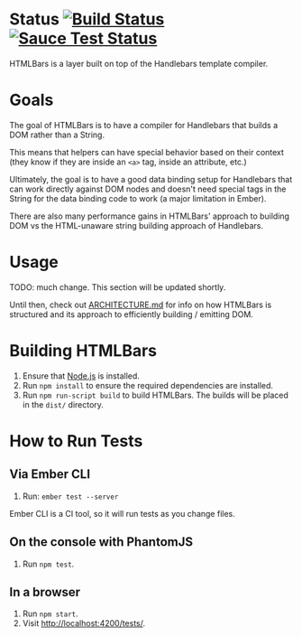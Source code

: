 # Status [![Build Status](https://travis-ci.org/tildeio/glimmer.svg?branch=master)](https://travis-ci.org/tildeio/glimmer) [![Sauce Test Status](https://saucelabs.com/buildstatus/htmlbars-ci)](https://saucelabs.com/u/htmlbars-ci)

HTMLBars is a layer built on top of the Handlebars template compiler.

# Goals

The goal of HTMLBars is to have a compiler for Handlebars that
builds a DOM rather than a String.

This means that helpers can have special behavior based on their
context (they know if they are inside an `<a>` tag, inside an
attribute, etc.)

Ultimately, the goal is to have a good data binding setup for
Handlebars that can work directly against DOM nodes and doesn't
need special tags in the String for the data binding code to work
(a major limitation in Ember).

There are also many performance gains in HTMLBars' approach to building
DOM vs the HTML-unaware string building approach of Handlebars.

# Usage

TODO: much change. This section will be updated shortly.

Until then, check out [ARCHITECTURE.md](ARCHITECTURE.md) for
info on how HTMLBars is structured and its approach to efficiently building / emitting DOM.

# Building HTMLBars

1. Ensure that [Node.js](http://nodejs.org/) is installed.
2. Run `npm install` to ensure the required dependencies are installed.
3. Run `npm run-script build` to build HTMLBars. The builds will be placed in the `dist/` directory.

# How to Run Tests

## Via Ember CLI

1. Run: `ember test --server`

Ember CLI is a CI tool, so it will run tests as you change files.

## On the console with PhantomJS

1. Run `npm test`.

## In a browser

1. Run `npm start`.
2. Visit <http://localhost:4200/tests/>.
